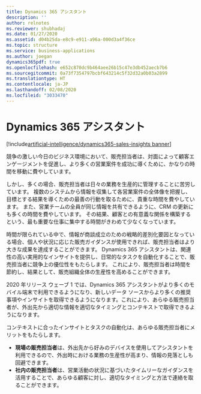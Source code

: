 ```yaml
---
title: Dynamics 365 アシスタント
description: ''
author: relnotes
ms.reviewer: shubhadaj
ms.date: 01/27/2020
ms.assetid: d04b25da-e8c9-e911-a96a-000d3a4f36ce
ms.topic: structure
ms.service: business-applications
ms.author: joegan
dynamics365pdf: true
ms.openlocfilehash: e652c870dc9b464aee26b15c47e3db452aecb7b6
ms.sourcegitcommit: 0a73f7354797bcbf643214c5f32d32a0b03a2899
ms.translationtype: HT
ms.contentlocale: ja-JP
ms.lasthandoff: 02/08/2020
ms.locfileid: "3033470"
---
```

# <a name="dynamics-365-assistant"></a>Dynamics 365 アシスタント

[!include[artificial-intelligence/dynamics365-sales-insights banner](../includes/artificial-intelligence/dynamics365-sales-insights.md)]

<!--structure start-->
競争の激しい今日のビジネス環境において、販売担当者は、対面によって顧客エンゲージメントを促進し、より多くの営業案件を成功に導くために、かなりの時間を移動に費やしています。 

しかし、多くの場合、販売担当者は日々の業務を生産的に管理することに苦労しています。 複数のシステムから情報を収集して各営業案件の全体像を把握し、目標とする結果を導くための最善の行動を取るために、貴重な時間を費やしています。 また、営業チームの全員が同じ情報を共有できるように、CRM の更新にも多くの時間を費やしています。 その結果、顧客との有意義な関係を構築するという、最も重要な仕事に集中する時間がきわめて少なくなっています。 

時間が限られている中で、情報が商談成立のための戦略的差別化要因となっている場合、個人や状況に応じた販売ガイダンスが使用できれば、販売担当者はより大きな成果を達成することができます。 Dynamics 365 アシスタントは、関連性の高い実用的なインサイトを提供し、日常的なタスクを自動化することで、販売担当者に競争上の優位性をもたらします。 これにより、販売担当者は時間を節約し、結果として、販売組織全体の生産性を高めることができます。

2020 年リリース ウェーブ 1 では、Dynamics 365 アシスタントがより多くのモバイル端末で利用できるようになり、新しいデータ ソースからより多くの推奨事項やインサイトを取得できるようになります。これにより、あらゆる販売担当者が、外出先から適切な情報を適切なタイミングとコンテキストで取得できるようになります。

コンテキストに合ったインサイトとタスクの自動化は、あらゆる販売担当者にメリットをもたらします。

- **現場の販売担当者**は、外出先から好みのデバイスを使用してアシスタントを利用できるので、外出時における業務の生産性が高まり、情報の見落としも回避できます。 
- **社内の販売担当者**は、営業活動の状況に基づいたタイムリーなガイダンスを活用することで、あらゆる顧客に対し、適切なタイミングと方法で連絡を取ることができます。
<!--structure end-->



